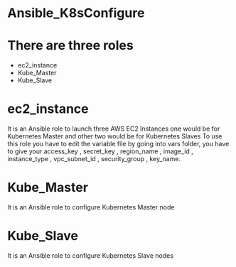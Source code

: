 # Ansible_K8sConfigure

# There are three roles
* ec2_instance
* Kube_Master
* Kube_Slave

# ec2_instance 
It is an Ansible role to launch three AWS EC2 Instances one would be for Kubernetes Master and other two would be for Kubernetes Slaves
To use this role you have to edit the variable file by going into vars folder, you have to give your access_key , secret_key , region_name , image_id , instance_type , vpc_subnet_id , security_group , key_name.

# Kube_Master
It is an Ansible role to configure Kubernetes Master node 

# Kube_Slave
It is an Ansible role to configure Kubernetes Slave nodes




